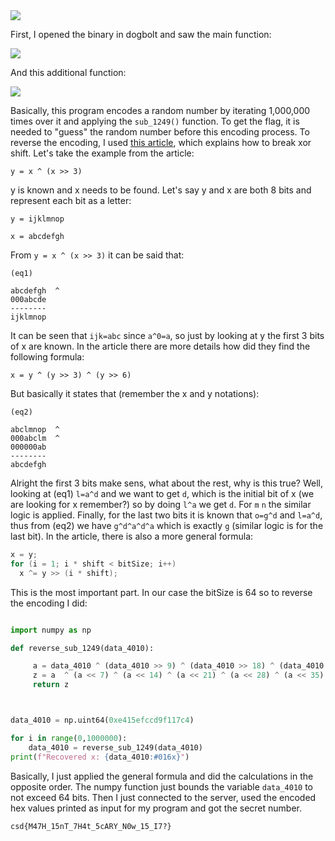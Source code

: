 <img src="https://github.com/raul-dunca/assets/blob/main/.images_CyberStudents-advent-of-ctf2024/day18_description.png">

First, I opened the binary in dogbolt and saw the main function:

<img src="https://github.com/raul-dunca/CyberStudents-advent-of-ctf2024/blob/main/.assets/day_17_info_1.png">

And this additional function:

<img src="https://github.com/raul-dunca/CyberStudents-advent-of-ctf2024/blob/main/.assets/day_17_info_2.png">

Basically, this program encodes a random number by iterating 1,000,000 times over it and applying the `sub_1249()` function. To get the flag, it is needed to "guess" the random number before this encoding process. To reverse the encoding, I used [this article](https://tobtu.com/blog/2023/3/breaking-xor-shift-prng/), which explains how to break xor shift. Let's take the example from the article:

```
y = x ^ (x >> 3)
```

y is known and x needs to be found. Let's  say y and x are both 8 bits and represent each bit as a letter:

```
y = ijklmnop

x = abcdefgh
```
From `y = x ^ (x >> 3)` it can be said that:

```
(eq1)

abcdefgh  ^
000abcde
--------
ijklmnop            
```

It can be seen that `ijk=abc` since `a^0=a`, so just by looking at y the first 3 bits of x are known. In the article there are more details how did they find the following formula:

```
x = y ^ (y >> 3) ^ (y >> 6)
```

But basically it states that (remember the x and y notations):

```
(eq2)

abclmnop  ^
000abclm  ^
000000ab
--------
abcdefgh
```

Alright the first 3 bits make sens, what about the rest, why is this true? Well, looking at (eq1) `l=a^d` and we want to get `d`, which is the initial bit of x (we are looking for x remember?) so by doing `l^a` we get `d`. For `m` `n` the similar logic is applied. Finally, for the last two bits it is known that `o=g^d` and `l=a^d`, thus from (eq2) we have `g^d^a^d^a` which is exactly `g` (similar logic is for the last bit). In the article, there is also a more general formula:

```c++
x = y;
for (i = 1; i * shift < bitSize; i++)
  x ^= y >> (i * shift);
```

This is the most important part. In our case the bitSize is 64 so to reverse the encoding I did:


```python

import numpy as np

def reverse_sub_1249(data_4010):

     a = data_4010 ^ (data_4010 >> 9) ^ (data_4010 >> 18) ^ (data_4010 >> 27) ^ (data_4010 >> 36) ^ (data_4010 >> 45) ^ (data_4010 >> 54) ^ (data_4010 >> 63)
     z = a  ^ (a << 7) ^ (a << 14) ^ (a << 21) ^ (a << 28) ^ (a << 35)  ^ (a << 42)  ^ (a << 49)  ^ (a << 56)  ^ (a << 63)
     return z



data_4010 = np.uint64(0xe415efccd9f117c4)

for i in range(0,1000000):
    data_4010 = reverse_sub_1249(data_4010)
print(f"Recovered x: {data_4010:#016x}")
```

Basically, I just applied the general formula and did the calculations in the opposite order. The numpy function just bounds the variable `data_4010` to not exceed 64 bits. Then I just connected to the server, used the encoded hex values printed as input for my program and got the secret number.


`csd{M47H_15nT_7H4t_5cARY_N0w_15_I7?}`
